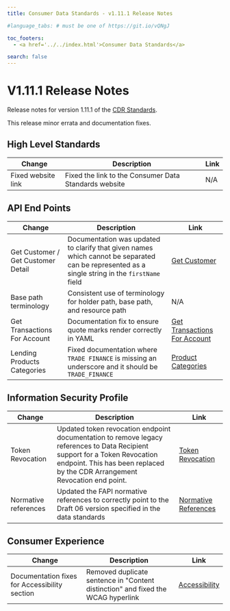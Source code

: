 ```yaml
---
title: Consumer Data Standards - v1.11.1 Release Notes

#language_tabs: # must be one of https://git.io/vQNgJ

toc_footers:
  - <a href='../../index.html'>Consumer Data Standards</a>

search: false
---
```


# V1.11.1 Release Notes
Release notes for version 1.11.1 of the [CDR Standards](../../index.html).

This release minor errata and documentation fixes.

## High Level Standards

|Change|Description|Link|
|------|-----------|----|
| Fixed website link | Fixed the link to the Consumer Data Standards website | N/A |

## API End Points

|Change|Description|Link|
|------|-----------|----|
| Get Customer / Get Customer Detail | Documentation was updated to clarify that given names which cannot be separated can be represented as a single string in the `firstName` field | [Get Customer](../../#get-customer)|
| Base path terminology | Consistent use of terminology for holder path, base path, and resource path | N/A |
| Get Transactions For Account | Documentation fix to ensure quote marks render correctly in YAML | [Get Transactions For Account](../../#get-transactions-for-account)|
| Lending Products Categories | Fixed documentation where `TRADE FINANCE` is missing an underscore and it should be `TRADE_FINANCE` | [Product Categories](../../#product-categories) |

## Information Security Profile
|Change|Description|Link|
|------|-----------|----|
| Token Revocation | Updated token revocation endpoint documentation to remove legacy references to Data Recipient support for a Token Revocation endpoint. This has been replaced by the CDR Arrangement Revocation end point. | [Token Revocation](../../#token-revocation-end-point) |
| Normative references | Updated the FAPI normative references to correctly point to the Draft 06 version specified in the data standards | [Normative References](../../#normative-references)|

## Consumer Experience

|Change|Description|Link|
|------|-----------|----|
| Documentation fixes for Accessibility section | Removed duplicate sentence in "Content distinction" and fixed the WCAG hyperlink | [Accessibility](../../#accessibility-standards)|

